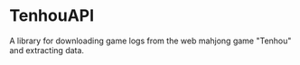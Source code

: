 # TenhouAPI
A library for downloading game logs from the web mahjong game "Tenhou" and extracting data.
